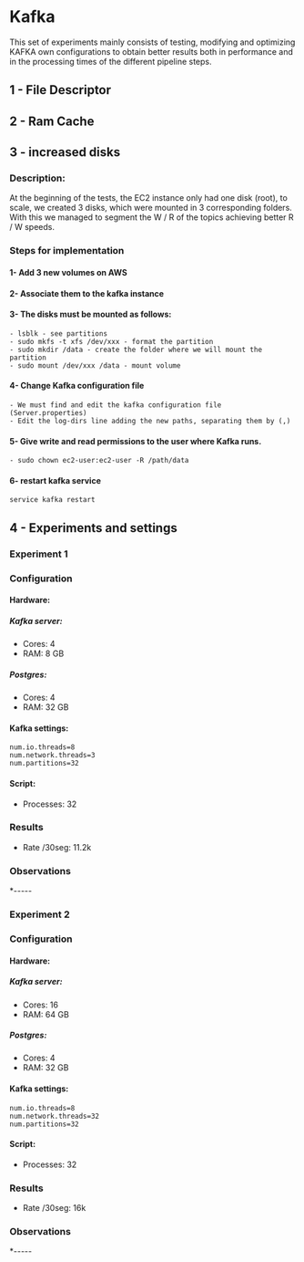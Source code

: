 # Kafka
This set of experiments mainly consists of testing, modifying and optimizing KAFKA own configurations to obtain better results both in performance and in the processing times of the different pipeline steps. 
## 1 - File Descriptor
## 2 - Ram Cache
## 3 - increased disks
### Description: 
At the beginning of the tests, the EC2 instance only had one disk (root), to scale, we created 3 disks, which were mounted in 3 corresponding folders. With this we managed to segment the W / R of the topics achieving better R / W speeds.

### Steps for implementation

#### 1- Add 3 new volumes on AWS 

#### 2- Associate them to the kafka instance 

#### 3- The disks must be mounted as follows: 
```
- lsblk - see partitions 
- sudo mkfs -t xfs /dev/xxx - format the partition 
- sudo mkdir /data - create the folder where we will mount the partition
- sudo mount /dev/xxx /data - mount volume
```
#### 4- Change Kafka configuration file 

```
- We must find and edit the kafka configuration file (Server.properties)
- Edit the log-dirs line adding the new paths, separating them by (,)
```
#### 5- Give write and read permissions to the user where Kafka runs. 
```
- sudo chown ec2-user:ec2-user -R /path/data 
```
#### 6- restart kafka service 
```
service kafka restart
```

## 4 - Experiments and settings 
### Experiment 1
### Configuration

#### Hardware:
##### Kafka server:
* Cores: 4
* RAM: 8 GB
##### Postgres:
* Cores: 4
* RAM: 32 GB

#### Kafka settings:
```
num.io.threads=8
num.network.threads=3
num.partitions=32
```

#### Script:
* Processes: 32

### Results

* Rate /30seg: 11.2k

### Observations

*-----

### Experiment 2
### Configuration

#### Hardware:
##### Kafka server:
* Cores: 16
* RAM: 64 GB
##### Postgres:
* Cores: 4
* RAM: 32 GB

#### Kafka settings:
```
num.io.threads=8
num.network.threads=32
num.partitions=32
```

#### Script:
* Processes: 32

### Results

* Rate /30seg: 16k

### Observations

*-----
